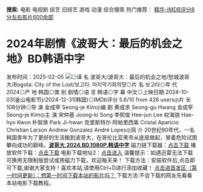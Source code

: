 **搜索:** 电影 电视剧 综艺 旧综艺 游戏 动漫 综合搜索 热门推荐： [精华-IMDB评分8分左右影片600余部](https://www.dytt8.com/html/gndy/jddy/20160320/50510.html)
# 2024年剧情《波哥大：最后的机会之地》BD韩语中字
发布时间：2025-02-05 
![](https://img9.doubanio.com/view/photo/l_ratio_poster/public/p2916318103.jpg)◎译 名 波哥大/波哥大：最后的机会之地/愁城波哥大/Bogota: City of the Lost/보고타: 마지막기회의땅◎片 名 보고타◎年 代 2024◎产 地 韩国◎类 别 剧情◎语 言 韩语◎字 幕 中文◎上映日期 2024-10-03(釜山电影节)/2024-12-31(韩国)◎IMDb评分 5.6/10 from 426 users◎片 长 108分钟◎导 演 金成宰 Seong-je Kim◎编 剧 黄成求 Seong-gu Hwang 金成宰 Seong-je Kim◎主 演 宋仲基 Joong-ki Song 李熙俊 Hee-jun Lee 权海骁 Hae-hyo Kwon 朴智焕 Park Ji-hwan 克里斯特尔·阿帕里西奥 Cristal Aparicio Christian Larson Andrew Gonzalez André Lopes◎简 介 20世纪90年代，一名韩国青年为了更好的生活搬到波哥大，在哥伦比亚黑市从底层做起，冒着危险试图攀向成功的巅峰。[**波哥大.2024.BD.1080P.韩语中字**](magnet:?xt=urn:btih:60ef361015a4cb72cac446b5fed0c5ccd7e0c707&dn=%e9%98%b3%e5%85%89%e7%94%b5%e5%bd%b1dygod.org.%e6%b3%a2%e5%93%a5%e5%a4%a7.2024.BD.1080P.%e9%9f%a9%e8%af%ad%e4%b8%ad%e5%ad%97.mkv&tr=udp%3a%2f%2ftracker.opentrackr.org%3a1337%2fannounce&tr=udp%3a%2f%2fexodus.desync.com%3a6969%2fannounce) 磁力链下载器：[点击下载](https://dygod.org/js/bt.htm "qBittorrent") 播放软件下载：[点击下载](https://dygod.org/js/player.htm "PotPlayer") 电影下载地址2：[点击进入](https://dygod.org/ "阳光电影") 温馨提示：如遇迅雷无法下载可换用无限制版尝试或用磁力下载，欢迎每天来！  下载方法：安装软件后,点击即可下载,谢谢大家支持！喜欢本站,请使用Ctrl+D进行添加收藏！ [点击进首发区（第一时间更新）：想第一时间下载本站的影片吗？ ](https://www.ygdy8.net/)下载方法:不会下载的网友先看看本站电影下载教程。